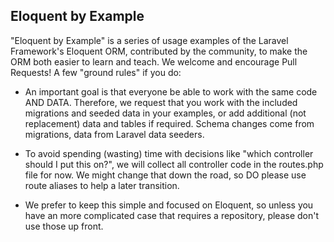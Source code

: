 ## Eloquent by Example

"Eloquent by Example" is a series of usage examples of the Laravel Framework's Eloquent ORM, contributed by the community, to make the ORM both easier to learn and teach. We welcome and encourage Pull Requests! A few "ground rules" if you do:

- An important goal is that everyone be able to work with the same code AND DATA. Therefore, we request that you work with the included migrations and seeded data in your examples, or add additional (not replacement) data and tables if required. Schema changes come from migrations, data from Laravel data seeders. 

- To avoid spending (wasting) time with decisions like "which controller should I put this on?", we will collect all controller code in the routes.php file for now. We might change that down the road, so DO please use route aliases to help a later transition.

- We prefer to keep this simple and focused on Eloquent, so unless you have an more complicated case that requires a repository, please don't use those up front. 




